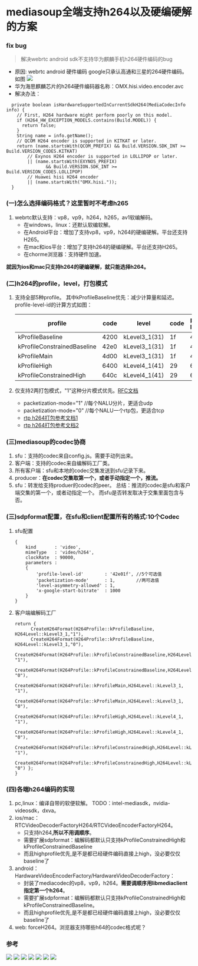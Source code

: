 # mediasoup全端支持h264以及硬编硬解的方案


### fix bug
> 解决webrtc android sdk不支持华为麒麟手机h264硬件编码的bug
- 原因: webrtc android 硬件编码 google只承认高通和三星的264硬件编码。 如图
![](.15-mediasoup全端支持h264以及硬编硬解的方案_images/f75bfb8b.png)
- 华为海思麒麟芯片的h264硬件编码器名称：OMX.hisi.video.encoder.avc
- 解决办法：
```
  private boolean isHardwareSupportedInCurrentSdkH264(MediaCodecInfo info) {
    // First, H264 hardware might perform poorly on this model.
    if (H264_HW_EXCEPTION_MODELS.contains(Build.MODEL)) {
      return false;
    }
    String name = info.getName();
    // QCOM H264 encoder is supported in KITKAT or later.
    return (name.startsWith(QCOM_PREFIX) && Build.VERSION.SDK_INT >= Build.VERSION_CODES.KITKAT)
        // Exynos H264 encoder is supported in LOLLIPOP or later.
        || (name.startsWith(EXYNOS_PREFIX)
               && Build.VERSION.SDK_INT >= Build.VERSION_CODES.LOLLIPOP)
        // Huawei hisi H264 encoder
        || (name.startsWith("OMX.hisi."));
  }
```

### (一)怎么选择编码格式？这里暂时不考虑h265
1. webrtc默认支持：vp8，vp9，h264，h265，av1软编解码。
   - 在windows，linux：还默认软编软解。
   - 在Android平台：增加了支持vp8，vp9，h264的硬编硬解。平台还支持H265。
   - 在mac和ios平台：增加了支持h264的硬编硬解。平台还支持H265。
   - 在chorme浏览器：支持硬件加速。

**就因为ios和mac只支持h264的硬编硬解，就只能选择h264。**

### (二)h264的profile，level，打包模式
1. 支持全部5种profile。 其中kProfileBaseline优先：减少计算量和延迟。profile-level-id的计算方式如图：

    |profile|code|level|code|profile-level-id|
    |----|----|----|----|----|
    |kProfileBaseline           |4200|kLevel3_1(31)|1f|42001f|
    |kProfileConstrainedBaseline|42e0|kLevel3_1(31)|1f|42e01f|
    |kProfileMain               |4d00|kLevel3_1(31)|1f|4d001f|
    |kProfileHigh               |6400|kLevel4_1(41)|29|640029|
    |kProfileConstrainedHigh    |640c|kLevel4_1(41)|29|640c29|
2. 仅支持2两打包模式，"1"这种分片模式优先。[RFC文档](https://www.rfc-editor.org/rfc/pdfrfc/rfc6184.txt.pdf)
    - packetization-mode="1" //每个NALU分片，更适合udp
    - packetization-mode="0" //每个NALU一个rtp包，更适合tcp
    - [rtp h264打包参考文档1](https://www.likecs.com/show-204814195.html)
    - [rtp h264打包参考文档2](https://blog.csdn.net/qq_41681715/article/details/112389282)

### (三)mediasoup的codec协商
1. sfu：支持的codec来自config.js。需要手动列出来。
2. 客户端：支持的codec来自编解码工厂类。
3. 所有客户端：sfu和本地的codec交集发送到sfu记录下来。
4. producer：**在codec交集取第一个，或者手动指定一个，推流。**
5. sfu：转发给支持produer的codec的peer。
总结：推流的codec是sfu和客户端交集的第一个，或者动指定一个。 而sfu是否转发取决于交集里面包含与否。

### (三)sdpformat配置，在sfu和client配置所有的格式:10个Codec
1. sfu配置
    ```
    {
        kind       : 'video',
        mimeType   : 'video/h264',
        clockRate  : 90000,
        parameters :
        {
            'profile-level-id'        : '42e01f', //5个可选值
            'packetization-mode'      : 1,        //两可选值
            'level-asymmetry-allowed' : 1,
            'x-google-start-bitrate'  : 1000
        }
    }
    ```
 2. 客户端编解码工厂
    ```
    return {
          CreateH264Format(H264Profile::kProfileBaseline, H264Level::kLevel3_1,"1"),
          CreateH264Format(H264Profile::kProfileBaseline, H264Level::kLevel3_1,"0"),
          CreateH264Format(H264Profile::kProfileConstrainedBaseline,H264Level::kLevel3_1, "1"),
          CreateH264Format(H264Profile::kProfileConstrainedBaseline,H264Level::kLevel3_1, "0"),
          CreateH264Format(H264Profile::kProfileMain,H264Level::kLevel3_1, "1"),
          CreateH264Format(H264Profile::kProfileMain,H264Level::kLevel3_1, "0"),
          CreateH264Format(H264Profile::kProfileHigh,H264Level::kLevel4_1, "1"),
          CreateH264Format(H264Profile::kProfileHigh,H264Level::kLevel4_1, "0"),
          CreateH264Format(H264Profile::kProfileConstrainedHigh,H264Level::kLevel4_1, "1"),
          CreateH264Format(H264Profile::kProfileConstrainedHigh,H264Level::kLevel4_1, "0") };
    }
    ```
 ### (四)各端h264编码的实现
 1. pc,linux：编译自带的软便软解。 TODO：intel-mediasdk，nvidia-videosdk，dxva。
 2. ios/mac：RTCVideoDecoderFactoryH264/RTCVideoEncoderFactoryH264。
    - 只支持h264,**所以不用调顺序**。
    - 需要扩展sdpformat：编解码都默认只支持kProfileConstrainedHigh和kProfileConstrainedBaseline
    - 而且highprofile优先,是不是都已经硬件编码直接上high，没必要仅仅baseline了
 3. android：HardwareVideoEncoderFactory/HardwareVideoDecoderFactory：
    - 封装了mediacodec的vp8，vp9，h264。**需要调顺序用libmediaclient指定第一个h264**。
    - 需要扩展sdpformat：编解码都默认只支持kProfileConstrainedHigh和kProfileConstrainedBaseline。
    - 而且highprofile优先,是不是都已经硬件编码直接上high，没必要仅仅baseline了
 4. web: forceH264。浏览器支持哪些h64的codec格式呢？
 
 ### 参考
 ![](.15-mediasoup全端支持h264以及硬编硬解的方案_images/96a1caaf.png)
 ![](.15-mediasoup全端支持h264以及硬编硬解的方案_images/1fb1ea48.png)
 ![](.15-mediasoup全端支持h264以及硬编硬解的方案_images/c8e94a86.png)
 ![](.15-mediasoup全端支持h264以及硬编硬解的方案_images/f3f9326d.png)
 ![](.15-mediasoup全端支持h264以及硬编硬解的方案_images/897ae82e.png)
 ![](.15-mediasoup全端支持h264以及硬编硬解的方案_images/c87133d5.png)
 ![](.15-mediasoup全端支持h264以及硬编硬解的方案_images/e6e4f1a5.png)